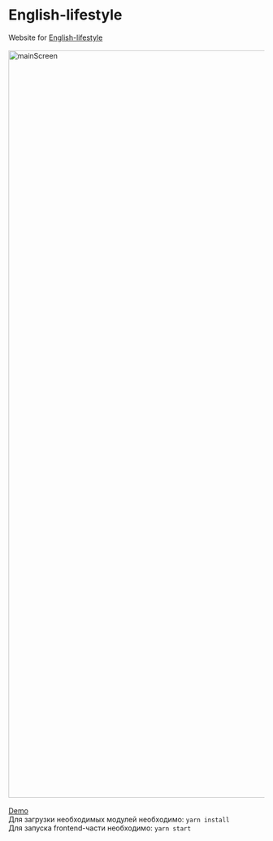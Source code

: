 # **English-lifestyle**
Website for <a href="https://immigrate.english-lifestyle.ru/">English-lifestyle</a><br/><br/>
<img width="1470" alt="mainScreen" src="https://github.com/qookieFaitPipi/english-lifestyle/assets/58183484/03c30629-3676-4696-a853-eff0b303f579">
<br/><br/>
<a href='https://github.com/qookieFaitPipi/english-lifestyle/assets/58183484/7203bd30-aaa1-46de-a66f-cb55eb75cc8e'>Demo</a><br/>
Для загрузки необходимых модулей необходимо: `yarn install`<br/>
Для запуска frontend-части необходимо: `yarn start`<br/>
